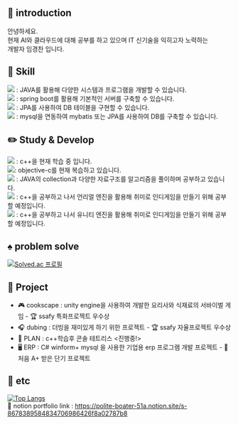 

 <div align=left>

  ## 📖 introduction
 안녕하세요.<br>
현재 AI와 클라우드에 대해 공부를 하고 있으며 IT 신기술을 익히고자 노력하는 <br>
개발자 임경찬 입니다.<br> 
  

## 🐤 Skill
<img src="https://img.shields.io/badge/JAVA-black"> : JAVA를 활용해 다양한 시스템과 프로그램을 개발할 수 있습니다. <br>
<img src="https://img.shields.io/badge/Spring-green"> : spring boot를 활용해 기본적인 서버를 구축할 수 있습니다. <br>
<img src="https://img.shields.io/badge/JPA-orange"> : JPA를 사용하여 DB 테이블을 구현할 수 있습니다. <br> 
<img src="https://img.shields.io/badge/mysql-gray"> : mysql을 연동하여 mybatis 또는 JPA를 사용하여 DB를 구축할 수 있습니다. <br>

## ✏️ Study & Develop 
<img src="https://img.shields.io/badge/C++-black"> : c++을 현재 학습 중 입니다.<br>
<img src="https://img.shields.io/badge/C-gray">: objective-c를 현재 복습하고 있습니다.<br> 
<img src="https://img.shields.io/badge/JAVA-blue"> : JAVA의 collection과 다양한 자료구조를 알고리즘을 풀이하며 공부하고 있습니다.<br>
<img src="https://img.shields.io/badge/unreal-black"> : c++을 공부하고 나서 언리얼 엔진을 활용해 취미로 인디게임을 만들기 위해 공부할 예정입니다.<br>
<img src="https://img.shields.io/badge/unity-black"> : c++을 공부하고 나서 유니티 엔진을 활용해 취미로 인디게임을 만들기 위해 공부할 예정입니다.<br>

## ♠️ problem solve <br>
[![Solved.ac
프로필](http://mazassumnida.wtf/api/generate_badge?boj=rudcks5562)](https://solved.ac/rudcks5562)

## 🔖 Project
- 🎮 cookscape : unity engine을 사용하여 개발한 요리사와 식재료의 서바이벌 게임 - 🏆 ssafy 특화프로젝트 우수상 <br>
- 🎧 dubing : 더빙을 재미있게 하기 위한 프로젝트 - 🏆 ssafy 자율프로젝트 우수상 <br>
- 🎲 PLAN : c++학습후 콘솔 테트리스 <진행중!>
- 🖥️ ERP : C# winform+ mysql 을 사용한 기업용 erp 프로그램 개발 프로젝트 - 💯 처음 A+ 받은 단기 프로젝트 <br>

## 🎸 etc 
 [![Top Langs](https://github-readme-stats.vercel.app/api/top-langs/?username=rudcks5562)](https://github.com/anuraghazra/github-readme-stats)
<br>
🔗 notion portfolio link : https://polite-boater-51a.notion.site/s-8678389584834706986426f8a02787b8 <br>
 
 </div>


